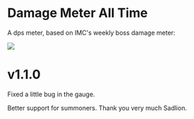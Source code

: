 # Damage Meter All Time

A dps meter, based on IMC's weekly boss damage meter:

![](https://i.imgur.com/DMU8f5X.jpg)

# v1.1.0
Fixed a little bug in the gauge.

Better support for summoners. Thank you very much Sadlion.
